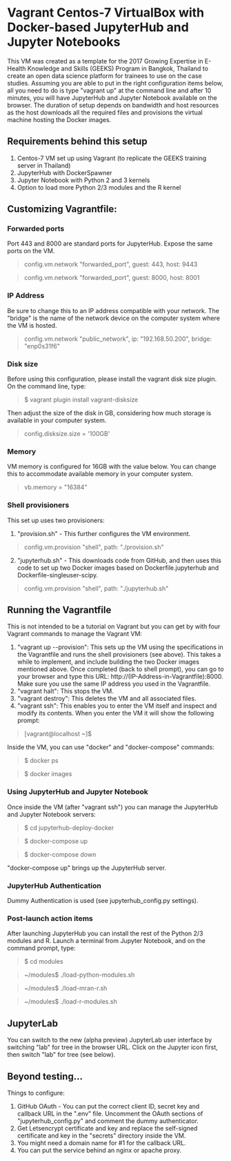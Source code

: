 # Vagrant Centos-7 VirtualBox with Docker-based JupyterHub and Jupyter Notebooks

This VM was created as a template for the 2017 Growing Expertise in E-Health Knowledge and Skills (GEEKS) Program in Bangkok, Thailand to create an open data science platform for trainees to use on the case studies. Assuming you are able to put in the right configuration items below, all you need to do is type "vagrant up" at the command line and after 10 minutes, you will have JupyterHub and Jupyter Notebook available on the browser. The duration of setup depends on bandwidth and host resources as the host downloads all the required files and provisions the virtual machine hosting the Docker images.

## Requirements behind this setup
1. Centos-7 VM set up using Vagrant (to replicate the GEEKS training server in Thailand)
2. JupyterHub with DockerSpawner
3. Jupyter Notebook with Python 2 and 3 kernels
4. Option to load more Python 2/3 modules and the R kernel

## Customizing Vagrantfile:

### Forwarded ports
Port 443 and 8000 are standard ports for JupyterHub. Expose the same ports on the VM.
> config.vm.network "forwarded_port", guest: 443, host: 9443

> config.vm.network "forwarded_port", guest: 8000, host: 8001

### IP Address
Be sure to change this to an IP address compatible with your network. The "bridge" is the name of the network device on the computer system where the VM is hosted.
> config.vm.network "public_network", ip: "192.168.50.200", bridge: "enp0s31f6"

### Disk size
Before using this configuration, please install the vagrant disk size plugin. On the command line, type:
> $ vagrant plugin install vagrant-disksize

Then adjust the size of the disk in GB, considering how much storage is available in your computer system.
> config.disksize.size = '100GB'

### Memory
VM memory is configured for 16GB with the value below. You can change this to accommodate available memory in your computer system.
> vb.memory = "16384"

### Shell provisioners
This set up uses two provisioners:
1. "provision.sh" - This further configures the VM environment.
> config.vm.provision "shell", path: "./provision.sh"

2. "jupyterhub.sh" - This downloads code from GitHub, and then uses this code to set up two Docker images based on Dockerfile.jupyterhub and Dockerfile-singleuser-scipy.
> config.vm.provision "shell", path: "./jupyterhub.sh"

## Running the Vagrantfile
This is not intended to be a tutorial on Vagrant but you can get by with four Vagrant commands to manage the Vagrant VM:

1. "vagrant up --provision": This sets up the VM using the specifications in the Vagrantfile and runs the shell provisioners (see above). This takes a while to implement, and include building the two Docker images mentioned above. Once completed (back to shell prompt), you can go to your browser and type this URL: http://(IP-Address-in-Vagrantfile):8000. Make sure you use the same IP address you used in the Vagrantfile.
2. "vagrant halt": This stops the VM.
3. "vagrant destroy": This deletes the VM and all associated files.
4. "vagrant ssh": This enables you to enter the VM itself and inspect and modify its contents. When you enter the VM it will show the following prompt:
> [vagrant@localhost ~]$

 Inside the VM, you can use "docker" and "docker-compose" commands:

 > $ docker ps

 > $ docker images

### Using JupyterHub and Jupyter Notebook

Once inside the VM (after "vagrant ssh") you can manage the JupyterHub and Jupyter Notebook servers:

> $ cd jupyterhub-deploy-docker

> $ docker-compose up

> $ docker-compose down

"docker-compose up" brings up the JupyterHub server.

### JupyterHub Authentication

Dummy Authentication is used (see jupyterhub_config.py settings). 

### Post-launch action items
After launching JupyterHub you can install the rest of the Python 2/3 modules and R. Launch a terminal from Jupyter Notebook, and on the command prompt, type:

> $ cd modules

> ~/modules$ ./load-python-modules.sh

> ~/modules$ ./load-mran-r.sh

> ~/modules$ ./load-r-modules.sh

## JupyterLab
You can switch to the new (alpha preview) JupyterLab user interface by switching "lab" for tree in the browser URL. Click on the Jupyter icon first, then switch "lab" for tree (see below).


## Beyond testing...
Things to configure:
1. GitHub OAuth - You can put the correct client ID, secret key and callback URL in the ".env" file. Uncomment the OAuth sections of "jupyterhub_config.py" and comment the dummy authenticator.
2. Get Letsencrypt certificate and key and replace the self-signed certificate and key in the "secrets" directory inside the VM.
3. You might need a domain name for #1 for the callback URL.
4. You can put the service behind an nginx or apache proxy.
